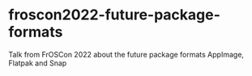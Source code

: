 # froscon2022-future-package-formats
Talk from FrOSCon 2022 about the future package formats AppImage, Flatpak and Snap
